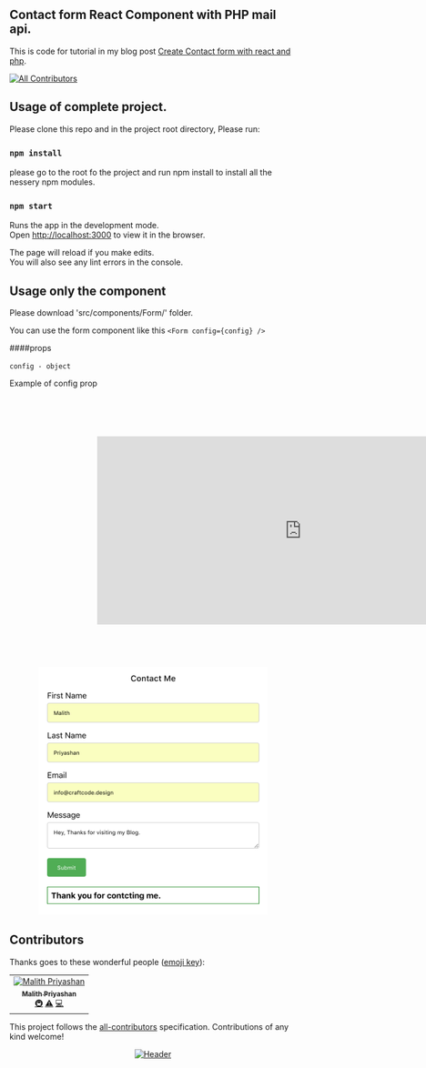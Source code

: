 ## Contact form React Component with PHP mail api.

This is code for tutorial in my blog post [Create Contact form with react and php](https://blog.bitsrc.io/how-to-build-a-contact-form-with-react-js-and-php-d5977c17fec0).

[![All Contributors](https://img.shields.io/badge/all_contributors-1-orange.svg?style=flat-square)](#contributors)

## Usage of complete project.

Please clone this repo and in the project root directory, Please run:

### `npm install`

please go to the root fo the project and run npm install to install all the nessery npm modules.

### `npm start`

Runs the app in the development mode.<br>
Open [http://localhost:3000](http://localhost:3000) to view it in the browser.

The page will reload if you make edits.<br>
You will also see any lint errors in the console.



## Usage only the component

Please download 'src/components/Form/' folder.

You can use the form component like this  `<Form config={config} />`

####props

`config - object`

Example of config prop

<iframe
  src="https://carbon.now.sh/embed/?bg=rgba(171%2C%20184%2C%20195%2C%201)&t=cobalt&wt=none&l=javascript&ds=true&dsyoff=20px&dsblur=68px&wc=true&wa=true&pv=48px&ph=32px&ln=false&fm=Hack&fs=14px&lh=133%25&si=false&es=2x&wm=false&code=const%2520config%2520%253D%2520%257B%250A%2520%2520api%253A%2520%2560%2524%257Bprocess.env.REACT_APP_API%257D%2560%252C%250A%2520%2520title%253A%2520'Contact%2520Me'%252C%250A%2520%2520successMessage%253A%2520'Thank%2520you%2520for%2520contcting%2520me.'%252C%250A%2520%2520errorMessage%253A%2520'Sorry%2520we%2520have%2520some%2520problems.'%252C%250A%2520%2520fields%253A%2520%2520%255B%250A%2520%2520%2520%257B%2520id%253A%25201%252C%2520label%253A%2520'First%2520Name'%252C%2520type%253A%2520'text'%252C%2520%250A%2520%2520%2520%2520%2520placeholder%253A'Your%2520First%2520Name'%252C%2520isRequired%253A%2520true%2520%252C%2520klassName%253A'first-name-field'%257D%252C%250A%2520%2520%2520%257B%2520id%253A%25202%252C%2520label%253A%2520'Last%2520Name'%252C%2520type%253A%2520'text'%252C%2520%250A%2520%2520%2520%2520%2520placeholder%253A%2520'Your%2520Last%2520Name'%252C%2520isRequired%253A%2520true%2520%252C%2520klassName%253A'last-name-field'%257D%252C%250A%2520%2520%2520%257B%2520id%253A%25203%252C%2520label%253A%2520'Email'%252C%2520type%253A%2520'email'%252C%2520%250A%2520%2520%2520%2520%2520placeholder%253A%2520'%2520Your%2520Email'%252C%2520isRequired%253A%2520true%2520%252C%2520klassName%253A'email-field'%257D%252C%250A%2520%2520%2520%257B%2520id%253A%25204%252C%2520label%253A%2520'Message'%252C%2520type%253A%2520'textarea'%252C%250A%2520%2520%2520%2520%2520placeholder%253A'Write%2520something.....'%252C%2520isRequired%253A%2520true%2520%252C%2520klassName%253A'message-field'%257D%250A%2520%2520%255D%250A%257D"
  style="transform:scale(0.7); width:1024px; height:473px; border:0; overflow:hidden;"
  sandbox="allow-scripts allow-same-origin">
</iframe>


<div align="center">
    <a href="https://www.paypal.me/craftcode"><img alt="Header" src="/screenshot.png?raw=true" width="80%"></a>
</div>


## Contributors

Thanks goes to these wonderful people ([emoji key](https://allcontributors.org/docs/en/emoji-key)):

<!-- ALL-CONTRIBUTORS-LIST:START - Do not remove or modify this section -->
<!-- prettier-ignore -->
<table><tr><td align="center"><a href="https://craftcode.design/"><img src="https://avatars3.githubusercontent.com/u/4549859?v=4" width="100px;" alt="Malith Priyashan"/><br /><sub><b>Malith Priyashan</b></sub></a><br /><a href="#infra-malithmcr" title="Infrastructure (Hosting, Build-Tools, etc)">🚇</a> <a href="https://github.com/malithmcr/react-php-contact-form/commits?author=malithmcr" title="Tests">⚠️</a> <a href="https://github.com/malithmcr/react-php-contact-form/commits?author=malithmcr" title="Code">💻</a></td></tr></table>

<!-- ALL-CONTRIBUTORS-LIST:END -->

This project follows the [all-contributors](https://github.com/all-contributors/all-contributors) specification. Contributions of any kind welcome!


<div align="center">
    <a href="https://www.paypal.me/craftcode"><img alt="Header" src="https://cdn-images-1.medium.com/max/806/1*G95uyokAH4JC5Ppvx4LmoQ.png" width="20%"></a>
</div>